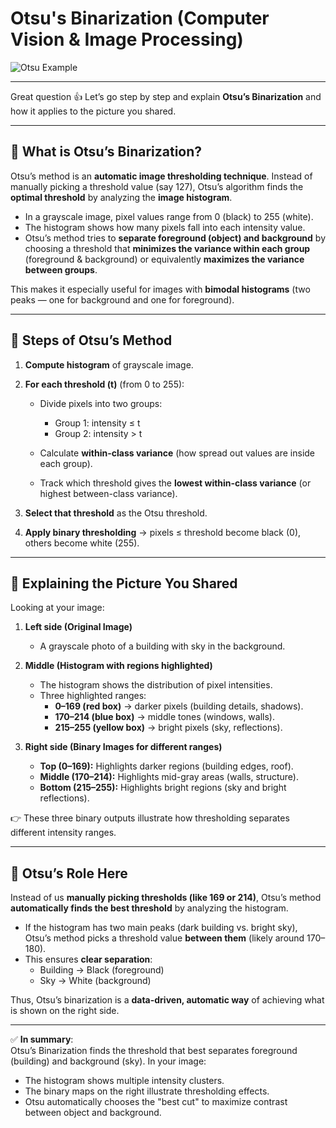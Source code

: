 # Otsu's Binarization (Computer Vision & Image Processing)

![Otsu Example](D:\EDOC\Deep-learning\image.png)

---

Great question 👍 Let’s go step by step and explain **Otsu’s Binarization** and how it applies to the picture you shared.

---

## 🔹 What is Otsu’s Binarization?

Otsu’s method is an **automatic image thresholding technique**. Instead of manually picking a threshold value (say 127), Otsu’s algorithm finds the **optimal threshold** by analyzing the **image histogram**.

* In a grayscale image, pixel values range from 0 (black) to 255 (white).
* The histogram shows how many pixels fall into each intensity value.
* Otsu’s method tries to **separate foreground (object) and background** by choosing a threshold that **minimizes the variance within each group** (foreground & background) or equivalently **maximizes the variance between groups**.

This makes it especially useful for images with **bimodal histograms** (two peaks — one for background and one for foreground).

---

## 🔹 Steps of Otsu’s Method

1. **Compute histogram** of grayscale image.
2. **For each threshold (t)** (from 0 to 255):

   * Divide pixels into two groups:

     * Group 1: intensity ≤ t  
     * Group 2: intensity > t  

   * Calculate **within-class variance** (how spread out values are inside each group).  
   * Track which threshold gives the **lowest within-class variance** (or highest between-class variance).  

3. **Select that threshold** as the Otsu threshold.  
4. **Apply binary thresholding** → pixels ≤ threshold become black (0), others become white (255).  

---

## 🔹 Explaining the Picture You Shared

Looking at your image:

1. **Left side (Original Image)**  
   * A grayscale photo of a building with sky in the background.

2. **Middle (Histogram with regions highlighted)**  
   * The histogram shows the distribution of pixel intensities.  
   * Three highlighted ranges:  
     * **0–169 (red box)** → darker pixels (building details, shadows).  
     * **170–214 (blue box)** → middle tones (windows, walls).  
     * **215–255 (yellow box)** → bright pixels (sky, reflections).  

3. **Right side (Binary Images for different ranges)**  
   * **Top (0–169):** Highlights darker regions (building edges, roof).  
   * **Middle (170–214):** Highlights mid-gray areas (walls, structure).  
   * **Bottom (215–255):** Highlights bright regions (sky and bright reflections).  

👉 These three binary outputs illustrate how thresholding separates different intensity ranges.  

---

## 🔹 Otsu’s Role Here

Instead of us **manually picking thresholds (like 169 or 214)**, Otsu’s method **automatically finds the best threshold** by analyzing the histogram.

* If the histogram has two main peaks (dark building vs. bright sky), Otsu’s method picks a threshold value **between them** (likely around 170–180).  
* This ensures **clear separation**:  
  * Building → Black (foreground)  
  * Sky → White (background)  

Thus, Otsu’s binarization is a **data-driven, automatic way** of achieving what is shown on the right side.

---

✅ **In summary**:  
Otsu’s Binarization finds the threshold that best separates foreground (building) and background (sky). In your image:  
* The histogram shows multiple intensity clusters.  
* The binary maps on the right illustrate thresholding effects.  
* Otsu automatically chooses the "best cut" to maximize contrast between object and background.  
